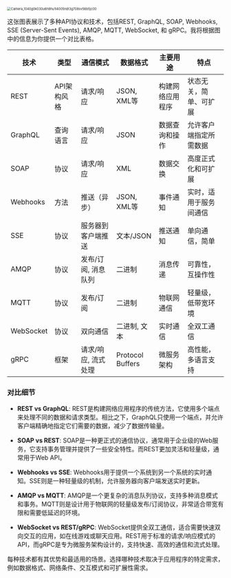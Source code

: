 







<img src="https://p.ipic.vip/0u5km4.jpg" alt="Camera_1040g0k030u6h8hu1l4005ndt3g708sv56b5jc00" style="zoom:53%;" />





这张图表展示了多种API协议和技术，包括REST, GraphQL, SOAP, Webhooks, SSE (Server-Sent Events), AMQP, MQTT, WebSocket, 和 gRPC。我将根据图中的信息为你提供一个对比表格。

| 技术      | 类型        | 通信模式            | 数据格式         | 主要用途         | 特点                   |
| --------- | ----------- | ------------------- | ---------------- | ---------------- | ---------------------- |
| REST      | API架构风格 | 请求/响应           | JSON, XML等      | 构建网络应用程序 | 状态无关，简单、可扩展 |
| GraphQL   | 查询语言    | 请求/响应           | JSON             | 数据查询和操作   | 允许客户端指定所需数据 |
| SOAP      | 协议        | 请求/响应           | XML              | 数据交换         | 高度正式化和可扩展     |
| Webhooks  | 方法        | 推送（异步）        | JSON, XML等      | 事件通知         | 实时，适用于服务间通信 |
| SSE       | 协议        | 服务器到客户端推送  | 文本/JSON        | 推送通知         | 单向通信，简单         |
| AMQP      | 协议        | 发布/订阅, 消息队列 | 二进制           | 消息传递         | 可靠性，互操作性       |
| MQTT      | 协议        | 发布/订阅           | 二进制           | 物联网通信       | 轻量级，低带宽环境     |
| WebSocket | 协议        | 双向通信            | 二进制, 文本     | 实时通信         | 全双工通信             |
| gRPC      | 框架        | 请求/响应, 流式处理 | Protocol Buffers | 微服务架构       | 高性能，多语言支持     |

### 对比细节

- **REST vs GraphQL**: REST是构建网络应用程序的传统方法，它使用多个端点来处理不同的数据和请求类型。相比之下，GraphQL只使用一个端点，并允许客户端精确地指定它们需要的数据，减少了数据传输量。

- **SOAP vs REST**: SOAP是一种更正式的通信协议，通常用于企业级的Web服务，它支持事务管理并提供了一些安全特性。而REST更加灵活和轻量级，通常用于Web API。

- **Webhooks vs SSE**: Webhooks用于提供一个系统到另一个系统的实时通知。SSE则是一种轻量级的机制，允许服务器向客户端发送实时更新。

- **AMQP vs MQTT**: AMQP是一个更复杂的消息队列协议，支持多种消息模式和事务。MQTT则是设计用于物联网的轻量级发布/订阅协议，非常适合带宽有限和需要低延迟的环境。

- **WebSocket vs REST/gRPC**: WebSocket提供全双工通信，适合需要快速双向交互的应用，如在线游戏或聊天应用。REST用于标准的请求/响应模式的API，而gRPC是专为微服务架构设计的，支持快速、高效的通信和流式处理。

每种技术都有其优势和最适用的场景。选择哪种技术取决于应用程序的特定需求，例如数据格式、网络条件、交互模式和可扩展性需求。